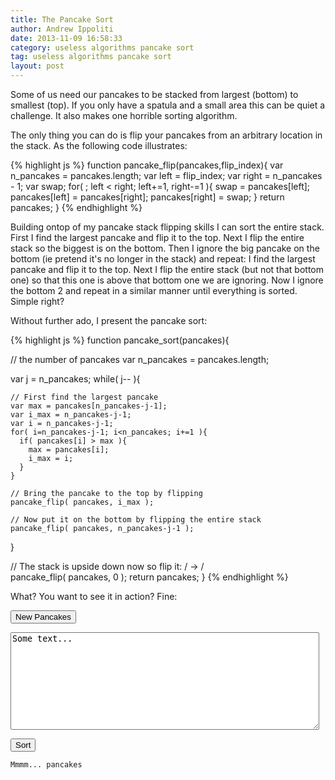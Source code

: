 ```yaml
---
title: The Pancake Sort
author: Andrew Ippoliti
date: 2013-11-09 16:58:33
category: useless algorithms pancake sort
tag: useless algorithms pancake sort
layout: post
---
```


Some of us need our pancakes to be stacked from largest (bottom) to smallest 
(top). If you only have a spatula and a small area this can be quiet a
challenge. It also makes one horrible sorting algorithm.

The only thing you can do is flip your pancakes from an arbitrary location in
the stack. As the following code illustrates:

<div>{% highlight js %}
function pancake_flip(pancakes,flip_index){
  var n_pancakes = pancakes.length;
  var left = flip_index;
  var right = n_pancakes - 1;
  var swap;
  for( ; left < right; left+=1, right-=1 ){
    swap = pancakes[left];
    pancakes[left] = pancakes[right];
    pancakes[right] = swap;
  }
  return pancakes;
}
{% endhighlight %}</div>

Building ontop of my pancake stack flipping skills I can sort the entire stack.
First I find the largest pancake and flip it to the top. Next I flip the entire
stack so the biggest is on the bottom. Then I ignore the big pancake on the
bottom (ie pretend it's no longer in the stack) and repeat: I find the largest
pancake and flip it to the top. Next I flip the entire stack (but not that
bottom one) so that this one is above that bottom one we are ignoring. Now
I ignore the bottom 2 and repeat in a similar manner until everything is
sorted. Simple right?

Without further ado, I present the pancake sort:

<div>{% highlight js %}
function pancake_sort(pancakes){

  // the number of pancakes
  var n_pancakes = pancakes.length;
  
  var j = n_pancakes;
  while( j-- ){
  
    // First find the largest pancake
    var max = pancakes[n_pancakes-j-1];
    var i_max = n_pancakes-j-1;
    var i = n_pancakes-j-1;
    for( i=n_pancakes-j-1; i<n_pancakes; i+=1 ){
      if( pancakes[i] > max ){
        max = pancakes[i];
        i_max = i;
      }
    }
    
    // Bring the pancake to the top by flipping
    pancake_flip( pancakes, i_max );
    
    // Now put it on the bottom by flipping the entire stack
    pancake_flip( pancakes, n_pancakes-j-1 );

  }
  
  // The stack is upside down now so flip it: \/ -> /\
  pancake_flip( pancakes, 0 );
  return pancakes;
}
{% endhighlight %}</div>

What? You want to see it in action? Fine:

<p><button class="btn btn-primary btn-block" id="btn_random">New Pancakes</button></p>
<textarea rows="10" id="in_pancakes" style="width: 98%" >Some text...</textarea>
<p><button class="btn btn-primary btn-block" id="btn_sort">Sort</button></p>
<pre><code id="out_sorted">Mmmm... pancakes</code></pre>

<script type="text/javascript">
function pancake_flip(pancakes,flip_index){
	var n_pancakes = pancakes.length;
	var left = flip_index;
	var right = n_pancakes - 1;
	var swap;
	for( ; left < right; left+=1, right-=1 ){
		swap = pancakes[left];
		pancakes[left] = pancakes[right];
		pancakes[right] = swap;
	}
	return pancakes;
}
/*
console.info( pancake_flip([0,1,2,3,4,5,6],0) );
console.info( pancake_flip([0,1,2,3,4,5],1) );
console.info( pancake_flip([0,1,2,3,4,5],2) );
console.info( pancake_flip([0,1,2,3,4,5],3) );
*/
function pancake_sort(pancakes){

	// the number of pancakes
	var n_pancakes = pancakes.length;
	
	var j = n_pancakes;
	while( j-- ){
	
		// First find the largest pancake
		var max = pancakes[n_pancakes-j-1];
		var i_max = n_pancakes-j-1;
		var i = n_pancakes-j-1;
		for( i=n_pancakes-j-1; i<n_pancakes; i+=1 ){
			if( pancakes[i] > max ){
				max = pancakes[i];
				i_max = i;
			}
		}
		
		// Bring the pancake to the top by flipping
		pancake_flip( pancakes, i_max );
		
		// Now put it on the bottom by flipping the entire stack
		pancake_flip( pancakes, n_pancakes-j-1 );

	}
	
	// The stack is upside down now so flip it: \/ -> /\
	pancake_flip( pancakes, 0 );
	return pancakes;
}
//console.info( pancake_flip( [0,1,2], 2) );
//console.info( pancake_sort([0,1,2,3,4,5]) );
//console.info( pancake_sort([0,6,2,3,4,5]) );
//console.info( pancake_sort([9,6,2,3,4,5]) );

document.getElementById('btn_random').onclick = function(){
	// Get a random number of pancakes between 5 and 15
	var n_pancakes = Math.floor(5 + 10*Math.random());
	
	// Create that many random numbers, each number is a pancake
	var i, pancakes = [];
	for( i=0; i<n_pancakes; i+=1 ){
		pancakes.push( Math.floor(1 + 20*Math.random()) );
	}
	
	// Draw the pancakes
	document.getElementById('in_pancakes').value = pancakes.join('\n');
}

document.getElementById('btn_sort').onclick = function(){
	// Get the pancakes
	var txt_pancakes = document.getElementById('in_pancakes').value.split('\n');
	// Make sure they are all numbers
	var i, tmp, n_pancakes = txt_pancakes.length;
	var pancakes = [];
	var out = '';
	for( i=0; i<n_pancakes; i+=1 ){
		tmp = parseInt(txt_pancakes[i]);
		if( isNaN(tmp) ){
			out += 'Wait...\n';
			out += '"'+txt_pancakes[i]+'" is not a number (line '+i+')\n';
			out += 'Fix your input and try again!';
			document.getElementById('out_sorted').innerHTML = out;
			return;
		}
		pancakes[i] = tmp;
	}
	
	// Sort and output
	pancakes = pancake_sort(pancakes);
	document.getElementById('out_sorted').innerHTML = pancakes.join('\n');
}
</script>

